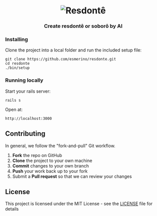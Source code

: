 <h1 align="center" style="border-bottom: none">
  <div>
    <img  alt="Resdontê" src="https://i.ibb.co/mRsd8Jv/Screenshot-2023-09-18-at-12-47-55.png"/>
  </div>
</h1>
<h3 align="center">
  Create resdontê or soborô by AI
</h3>

### Installing

Clone the project into a local folder and run the included setup file:

```
git clone https://github.com/esmerino/resdonte.git
cd resdonte
./bin/setup
```

### Running locally

Start your rails server:

```rails s```

Open at:

```http://localhost:3000```

## Contributing

In general, we follow the "fork-and-pull" Git workflow.

 1. **Fork** the repo on GitHub
 2. **Clone** the project to your own machine
 3. **Commit** changes to your own branch
 4. **Push** your work back up to your fork
 5. Submit a **Pull request** so that we can review your changes

## License

This project is licensed under the MIT License - see the [LICENSE](LICENSE) file for details

